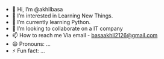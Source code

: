 - 👋 Hi, I’m @akhilbasa
- 👀 I’m interested in Learning New Things.
- 🌱 I’m currently learning Python.
- 💞️ I’m looking to collaborate on a IT company
- 📫 How to reach me Via email - basaakhil2126@gmail.com
- 😄 Pronouns: ...
- ⚡ Fun fact: ...

<!---
akhilbasa/akhilbasa is a ✨ special ✨ repository because its `README.md` (this file) appears on your GitHub profile.
You can click the Preview link to take a look at your changes.
--->
